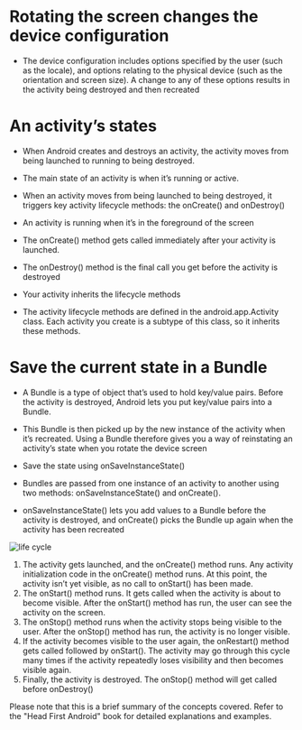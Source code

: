 # Rotating the screen changes the device configuration

- The device configuration includes options specified by the user (such
as the locale), and options relating to the physical device (such as the
orientation and screen size). A change to any of these options results in
the activity being destroyed and then recreated

# An activity’s states

- When Android creates and destroys an activity, the activity moves from
being launched to running to being destroyed.

- The main state of an activity is when it’s running or active.

- When an activity moves from being launched to being destroyed, it triggers
key activity lifecycle methods: the onCreate() and onDestroy()

- An activity is running when it’s in the foreground of the screen

- The onCreate() method gets called immediately after your activity is
launched. 
- The onDestroy() method is the final call you get before the activity is
destroyed




- Your activity inherits the lifecycle methods

- The activity lifecycle methods are defined in the
android.app.Activity class. Each activity you create is a subtype of
this class, so it inherits these methods.

# Save the current state in a Bundle

- A Bundle is a type of object that’s used to hold key/value pairs. Before the
activity is destroyed, Android lets you put key/value pairs into a Bundle.

- This Bundle is then picked up by the new instance of the activity when
it’s recreated. Using a Bundle therefore gives you a way of reinstating an
activity’s state when you rotate the device screen


- Save the state using onSaveInstanceState()
- Bundles are passed from one instance of an activity to another using two
methods: onSaveInstanceState() and onCreate().
- onSaveInstanceState() lets you add values to a Bundle before the
activity is destroyed, and onCreate() picks the Bundle up again when
the activity has been recreated

![life cycle](https://github.com/doanthekhoinguyen/AndroidDevelopments-Tutorials/assets/126302300/65434934-3ce2-420c-82e3-3f605629c585)

1. The activity gets launched, and the onCreate() method runs.
Any activity initialization code in the onCreate() method runs.
At this point, the activity isn’t yet visible, as no call to
onStart() has been made.
2. The onStart() method runs. It gets called when the activity is
about to become visible.
After the onStart() method has run, the user can see the
activity on the screen.
3. The onStop() method runs when the activity stops being visible
to the user.
After the onStop() method has run, the activity is no longer
visible.
4. If the activity becomes visible to the user again, the onRestart()
method gets called followed by onStart().
The activity may go through this cycle many times if the activity
repeatedly loses visibility and then becomes visible again.
5. Finally, the activity is destroyed.
The onStop() method will get called before onDestroy()




Please note that this is a brief summary of the concepts covered. Refer to the "Head First Android" book for detailed explanations and examples.

